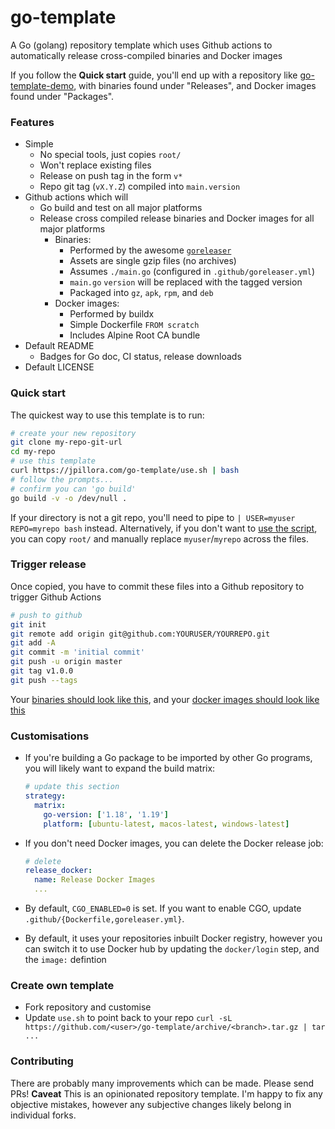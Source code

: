 # go-template

A Go (golang) repository template which uses Github actions to automatically release cross-compiled binaries and Docker images

If you follow the **Quick start** guide, you'll end up with a repository like [go-template-demo](https://github.com/jpillora/go-template-demo), with binaries found under "Releases", and Docker images found under "Packages".

### Features

* Simple
  * No special tools, just copies `root/`
  * Won't replace existing files
  * Release on push tag in the form `v*`
  * Repo git tag (`vX.Y.Z`) compiled into `main.version`
* Github actions which will
  * Go build and test on all major platforms
  * Release cross compiled release binaries and Docker images for all major platforms
    * Binaries:
      * Performed by the awesome [`goreleaser`](https://github.com/goreleaser/goreleaser)
      * Assets are single gzip files (no archives)
      * Assumes `./main.go` (configured in `.github/goreleaser.yml`)
      * `main.go` `version` will be replaced with the tagged version
      * Packaged into `gz`, `apk`, `rpm`, and `deb`
    * Docker images:
      * Performed by buildx
      * Simple Dockerfile `FROM scratch`
      * Includes Alpine Root CA bundle
* Default README
  * Badges for Go doc, CI status, release downloads
* Default LICENSE

### Quick start

The quickest way to use this template is to run:

```sh
# create your new repository
git clone my-repo-git-url
cd my-repo
# use this template
curl https://jpillora.com/go-template/use.sh | bash
# follow the prompts...
# confirm you can 'go build'
go build -v -o /dev/null .
```

If your directory is not a git repo, you'll need to pipe to `| USER=myuser REPO=myrepo bash` instead. Alternatively, if you don't want to [use the script](use.sh), you can copy `root/` and manually replace `myuser`/`myrepo` across the files.

### Trigger release

Once copied, you have to commit these files into a Github repository to trigger Github Actions

```sh
# push to github
git init
git remote add origin git@github.com:YOURUSER/YOURREPO.git
git add -A
git commit -m 'initial commit'
git push -u origin master
git tag v1.0.0
git push --tags
```

Your [binaries should look like this](https://github.com/jpillora/go-template-demo/releases/latest), and your [docker images should look like this](https://github.com/jpillora/go-template-demo/pkgs/container/go-template-demo)

### Customisations

* If you're building a Go package to be imported by other Go programs, you will likely want to expand the build matrix:

  ```yml
  # update this section
  strategy:
    matrix:
      go-version: ['1.18', '1.19']
      platform: [ubuntu-latest, macos-latest, windows-latest]
  ```

* If you don't need Docker images, you can delete the Docker release job:

  ```yml
  # delete
  release_docker:
    name: Release Docker Images
    ...
  ```

* By default, `CGO_ENABLED=0` is set. If you want to enable CGO, update `.github/{Dockerfile,goreleaser.yml}`.

* By default, it uses your repositories inbuilt Docker registry, however you can switch it to use Docker hub by updating the `docker/login` step, and the `image:` defintion

### Create own template

* Fork repository and customise
* Update `use.sh` to point back to your repo `curl -sL https://github.com/<user>/go-template/archive/<branch>.tar.gz | tar ...`

### Contributing

There are probably many improvements which can be made. Please send PRs! **Caveat** This is an opinionated repository template. I'm happy to fix any objective mistakes, however any subjective changes likely belong in individual forks.

